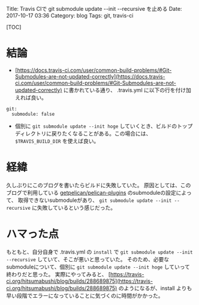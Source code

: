 Title: Travis CIで git submodule update --init --recursive を止める
Date: 2017-10-17 03:36
Category: blog
Tags: git, travis-ci

[TOC]

# 結論
- [https://docs.travis-ci.com/user/common-build-problems/#Git-Submodules-are-not-updated-correctly](https://docs.travis-ci.com/user/common-build-problems/#Git-Submodules-are-not-updated-correctly) に書かれている通り、 .travis.yml に以下の行を付け加えれば良い。
```
git:
  submodule: false
```
- 個別に `git submodule update --init hoge` していくとき、ビルドのトップディレクトリに戻りたくなることがある。この場合には、 `$TRAVIS_BUILD_DIR` を使えば良い。

# 経緯
久しぶりにこのブログを書いたらビルドに失敗していた。
原因としては、このブログで利用している [getpelican/pelican-plugins](https://github.com/getpelican/pelican-plugins) のsubmoduleの設定によって、
取得できないsubmoduleがあり、 `git submodule update --init --recursive` に失敗しているという感じだった。

# ハマった点
もともと、自分自身で .travis.yml の `install` で `git submodule update --init --recursive` していて、そこが悪いと思っていた。
そのため、必要なsubmoduleについて、個別に `git submodule update --init hoge` していって終わりだと思った。
実際にやってみると、 [https://travis-ci.org/hitsumabushi/blog/builds/288689875](https://travis-ci.org/hitsumabushi/blog/builds/288689875) のようになるが、install よりも早い段階でエラーになっていることに気づくのに時間がかかった。

